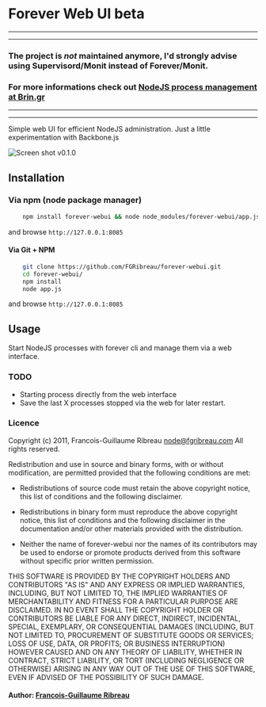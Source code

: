 # Forever Web UI beta

---------------------------------
---------------------------------
### The project **is _not_ maintained anymore**, I'd strongly advise using **Supervisord/Monit** instead of Forever/Monit.
### For more informations check out [NodeJS process management at Brin.gr](http://blog.fgribreau.com/2012/03/process-management-at-bringr.html)
---------------------------------
---------------------------------





Simple web UI for efficient NodeJS administration.
Just a little experimentation with Backbone.js

![Screen shot v0.1.0](/fgribreau/forever-webui/raw/master/public/img/v0.1.0.png)

## Installation

### Via npm (node package manager)

``` bash
    npm install forever-webui && node node_modules/forever-webui/app.js
```

and browse ```http://127.0.0.1:8085```

#### Via Git + NPM

``` bash
    git clone https://github.com/FGRibreau/forever-webui.git
    cd forever-webui/
    npm install
    node app.js
```

and browse ```http://127.0.0.1:8085```

## Usage

Start NodeJS processes with forever cli and manage them via a web interface.

### TODO

* Starting process directly from the web interface
* Save the last X processes stopped via the web for later restart.


### Licence

Copyright (c) 2011, Francois-Guillaume Ribreau <node@fgribreau.com>
All rights reserved.

Redistribution and use in source and binary forms, with or without
modification, are permitted provided that the following conditions are met:

  - Redistributions of source code must retain the above copyright notice,
    this list of conditions and the following disclaimer.

  - Redistributions in binary form must reproduce the above copyright notice,
    this list of conditions and the following disclaimer in the documentation
    and/or other materials provided with the distribution.

  - Neither the name of forever-webui nor the names of its contributors
    may be used to endorse or promote products derived from this software
    without specific prior written permission.

THIS SOFTWARE IS PROVIDED BY THE COPYRIGHT HOLDERS AND CONTRIBUTORS "AS IS" AND
ANY EXPRESS OR IMPLIED WARRANTIES, INCLUDING, BUT NOT LIMITED TO, THE IMPLIED
WARRANTIES OF MERCHANTABILITY AND FITNESS FOR A PARTICULAR PURPOSE ARE
DISCLAIMED. IN NO EVENT SHALL THE COPYRIGHT HOLDER OR CONTRIBUTORS BE LIABLE
FOR ANY DIRECT, INDIRECT, INCIDENTAL, SPECIAL, EXEMPLARY, OR CONSEQUENTIAL
DAMAGES (INCLUDING, BUT NOT LIMITED TO, PROCUREMENT OF SUBSTITUTE GOODS OR
SERVICES; LOSS OF USE, DATA, OR PROFITS; OR BUSINESS INTERRUPTION) HOWEVER
CAUSED AND ON ANY THEORY OF LIABILITY, WHETHER IN CONTRACT, STRICT LIABILITY,
OR TORT (INCLUDING NEGLIGENCE OR OTHERWISE) ARISING IN ANY WAY OUT OF THE USE
OF THIS SOFTWARE, EVEN IF ADVISED OF THE POSSIBILITY OF SUCH DAMAGE.

#### Author: [Francois-Guillaume Ribreau][0]

[0]: http://fgribreau.com

